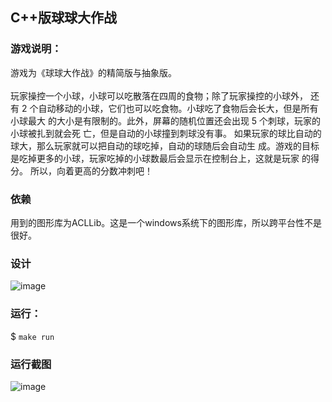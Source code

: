 ## C++版球球大作战
### 游戏说明：
游戏为《球球大作战》的精简版与抽象版。<br><br>玩家操控一个小球，小球可以吃散落在四周的食物；除了玩家操控的小球外，
还有 2 个自动移动的小球，它们也可以吃食物。小球吃了食物后会长大，但是所有小球最大
的大小是有限制的。此外，屏幕的随机位置还会出现 5 个刺球，玩家的小球被扎到就会死
亡，但是自动的小球撞到刺球没有事。
如果玩家的球比自动的球大，那么玩家就可以把自动的球吃掉，自动的球随后会自动生
成。游戏的目标是吃掉更多的小球，玩家吃掉的小球数最后会显示在控制台上，这就是玩家
的得分。
所以，向着更高的分数冲刺吧！
### 依赖
用到的图形库为ACLLib。这是一个windows系统下的图形库，所以跨平台性不是很好。
### 设计
![image](https://user-images.githubusercontent.com/68995451/144999617-72192fbd-b133-44cb-ab34-73d343b10a38.png)
### 运行：
$ `make run`
### 运行截图
![image](https://user-images.githubusercontent.com/68995451/145000491-d1d276c6-8d9f-42f6-b480-14d021d4f05a.png)

